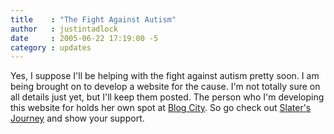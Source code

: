 ```yaml
---
title    : "The Fight Against Autism"
author   : justintadlock
date     : 2005-06-22 17:19:00 -5
category : updates
---
```


Yes, I suppose I'll be helping with the fight against autism pretty soon.  I am being brought on to develop a website for the cause.  I'm not totally sure on all details just yet, but I'll keep them posted.  The person who I'm developing this website for holds her own spot at <a href="http://www.blog-city.com" rel="external"> Blog City</a>.  So go check out <a href="http://www.slatersjourney.blog-city.com" rel="external"> Slater's Journey</a> and show your support.
